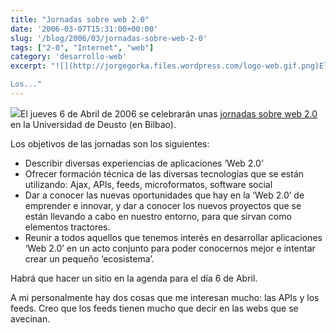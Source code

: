 ```yaml
---
title: "Jornadas sobre web 2.0"
date: '2006-03-07T15:31:00+00:00'
slug: '/blog/2006/03/jornadas-sobre-web-2-0'
tags: ["2-0", "Internet", "web"]
category: 'desarrollo-web'
excerpt: "![](http://jorgegorka.files.wordpress.com/logo-web.gif.png)El jueves 6 de Abril de 2006 se celebrarán unas [jornadas sobre web 2.0](http://www.blogak.org/) en la Universidad de Deusto (en Bilbao).

Los..."
---
```

![](http://jorgegorka.files.wordpress.com/logo-web.gif.png)El jueves 6 de Abril de 2006 se celebrarán unas [jornadas sobre web 2.0](http://www.blogak.org/) en la Universidad de Deusto (en Bilbao).

Los objetivos de las jornadas son los siguientes:

- Describir diversas experiencias de aplicaciones ‘Web 2.0’
- Ofrecer formación técnica de las diversas tecnologías que se están utilizando: Ajax, APIs, feeds, microformatos, software social
- Dar a conocer las nuevas oportunidades que hay en la ‘Web 2.0’ de emprender e innovar, y dar a conocer los nuevos proyectos que se están llevando a cabo en nuestro entorno, para que sirvan como elementos tractores.
- Reunir a todos aquellos que tenemos interés en desarrollar aplicaciones ‘Web 2.0’ en un acto conjunto para poder conocernos mejor e intentar crear un pequeño ‘ecosistema’.

Habrá que hacer un sitio en la agenda para el día 6 de Abril.

A mi personalmente hay dos cosas que me interesan mucho: las APIs y los feeds. Creo que los feeds tienen mucho que decir en las webs que se avecinan.

